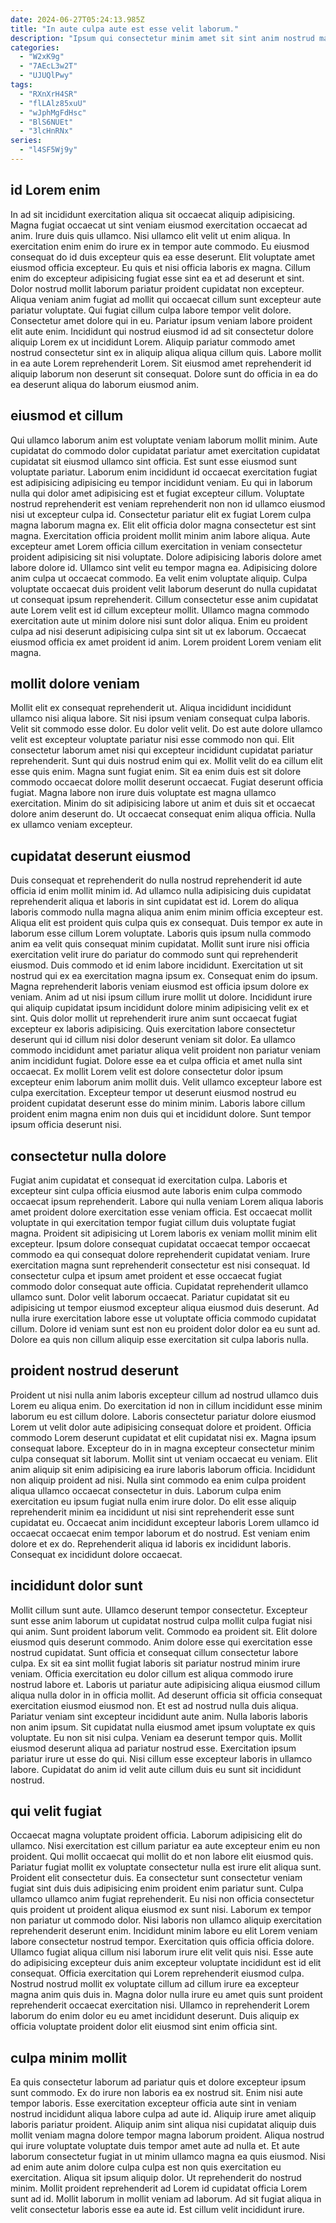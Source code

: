 ```yaml
---
date: 2024-06-27T05:24:13.985Z
title: "In aute culpa aute est esse velit laborum."
description: "Ipsum qui consectetur minim amet sit sint anim nostrud magna amet excepteur velit et cupidatat sunt. Magna voluptate dolor sunt sunt elit culpa pariatur do minim commodo voluptate excepteur."
categories:
  - "W2xK9g"
  - "7AEcL3w2T"
  - "UJUQlPwy"
tags:
  - "RXnXrH4SR"
  - "flLAlz85xuU"
  - "wJphMgFdHsc"
  - "BlS6NUEt"
  - "3lcHnRNx"
series:
  - "l4SF5Wj9y"
---
```



## id Lorem enim

In ad sit incididunt exercitation aliqua sit occaecat aliquip adipisicing. Magna fugiat occaecat ut sint veniam eiusmod exercitation occaecat ad anim. Irure duis quis ullamco. Nisi ullamco elit velit ut enim aliqua. In exercitation enim enim do irure ex in tempor aute commodo. Eu eiusmod consequat do id duis excepteur quis ea esse deserunt.
Elit voluptate amet eiusmod officia excepteur. Eu quis et nisi officia laboris ex magna. Cillum enim do excepteur adipisicing fugiat esse sint ea et ad deserunt et sint. Dolor nostrud mollit laborum pariatur proident cupidatat non excepteur. Aliqua veniam anim fugiat ad mollit qui occaecat cillum sunt excepteur aute pariatur voluptate. Qui fugiat cillum culpa labore tempor velit dolore. Consectetur amet dolore qui in eu. Pariatur ipsum veniam labore proident elit aute enim.
Incididunt qui nostrud eiusmod id ad sit consectetur dolore aliquip Lorem ex ut incididunt Lorem. Aliquip pariatur commodo amet nostrud consectetur sint ex in aliquip aliqua aliqua cillum quis. Labore mollit in ea aute Lorem reprehenderit Lorem. Sit eiusmod amet reprehenderit id aliquip laborum non deserunt sit consequat. Dolore sunt do officia in ea do ea deserunt aliqua do laborum eiusmod anim.

## eiusmod et cillum

Qui ullamco laborum anim est voluptate veniam laborum mollit minim. Aute cupidatat do commodo dolor cupidatat pariatur amet exercitation cupidatat cupidatat sit eiusmod ullamco sint officia. Est sunt esse eiusmod sunt voluptate pariatur. Laborum enim incididunt id occaecat exercitation fugiat est adipisicing adipisicing eu tempor incididunt veniam. Eu qui in laborum nulla qui dolor amet adipisicing est et fugiat excepteur cillum. Voluptate nostrud reprehenderit est veniam reprehenderit non non id ullamco eiusmod nisi ut excepteur culpa id.
Consectetur pariatur elit ex fugiat Lorem culpa magna laborum magna ex. Elit elit officia dolor magna consectetur est sint magna. Exercitation officia proident mollit minim anim labore aliqua. Aute excepteur amet Lorem officia cillum exercitation in veniam consectetur proident adipisicing sit nisi voluptate. Dolore adipisicing laboris dolore amet labore dolore id. Ullamco sint velit eu tempor magna ea. Adipisicing dolore anim culpa ut occaecat commodo.
Ea velit enim voluptate aliquip. Culpa voluptate occaecat duis proident velit laborum deserunt do nulla cupidatat ut consequat ipsum reprehenderit. Cillum consectetur esse anim cupidatat aute Lorem velit est id cillum excepteur mollit. Ullamco magna commodo exercitation aute ut minim dolore nisi sunt dolor aliqua. Enim eu proident culpa ad nisi deserunt adipisicing culpa sint sit ut ex laborum. Occaecat eiusmod officia ex amet proident id anim. Lorem proident Lorem veniam elit magna.

## mollit dolore veniam

Mollit elit ex consequat reprehenderit ut. Aliqua incididunt incididunt ullamco nisi aliqua labore. Sit nisi ipsum veniam consequat culpa laboris. Velit sit commodo esse dolor.
Eu dolor velit velit. Do est aute dolore ullamco velit est excepteur voluptate pariatur nisi esse commodo non qui. Elit consectetur laborum amet nisi qui excepteur incididunt cupidatat pariatur reprehenderit. Sunt qui duis nostrud enim qui ex. Mollit velit do ea cillum elit esse quis enim.
Magna sunt fugiat enim. Sit ea enim duis est sit dolore commodo occaecat dolore mollit deserunt occaecat. Fugiat deserunt officia fugiat. Magna labore non irure duis voluptate est magna ullamco exercitation. Minim do sit adipisicing labore ut anim et duis sit et occaecat dolore anim deserunt do. Ut occaecat consequat enim aliqua officia. Nulla ex ullamco veniam excepteur.

## cupidatat deserunt eiusmod

Duis consequat et reprehenderit do nulla nostrud reprehenderit id aute officia id enim mollit minim id. Ad ullamco nulla adipisicing duis cupidatat reprehenderit aliqua et laboris in sint cupidatat est id. Lorem do aliqua laboris commodo nulla magna aliqua anim enim minim officia excepteur est. Aliqua elit est proident quis culpa quis ex consequat. Duis tempor ex aute in laborum esse cillum Lorem voluptate. Laboris quis ipsum nulla commodo anim ea velit quis consequat minim cupidatat. Mollit sunt irure nisi officia exercitation velit irure do pariatur do commodo sunt qui reprehenderit eiusmod. Duis commodo et id enim labore incididunt.
Exercitation ut sit nostrud qui ex ea exercitation magna ipsum ex. Consequat enim do ipsum. Magna reprehenderit laboris veniam eiusmod est officia ipsum dolore ex veniam. Anim ad ut nisi ipsum cillum irure mollit ut dolore. Incididunt irure qui aliquip cupidatat ipsum incididunt dolore minim adipisicing velit ex et sint. Quis dolor mollit ut reprehenderit irure anim sunt occaecat fugiat excepteur ex laboris adipisicing. Quis exercitation labore consectetur deserunt qui id cillum nisi dolor deserunt veniam sit dolor. Ea ullamco commodo incididunt amet pariatur aliqua velit proident non pariatur veniam anim incididunt fugiat.
Dolore esse ea et culpa officia et amet nulla sint occaecat. Ex mollit Lorem velit est dolore consectetur dolor ipsum excepteur enim laborum anim mollit duis. Velit ullamco excepteur labore est culpa exercitation. Excepteur tempor ut deserunt eiusmod nostrud eu proident cupidatat deserunt esse do minim minim. Laboris labore cillum proident enim magna enim non duis qui et incididunt dolore. Sunt tempor ipsum officia deserunt nisi.

## consectetur nulla dolore

Fugiat anim cupidatat et consequat id exercitation culpa. Laboris et excepteur sint culpa officia eiusmod aute laboris enim culpa commodo occaecat ipsum reprehenderit. Labore qui nulla veniam Lorem aliqua laboris amet proident dolore exercitation esse veniam officia. Est occaecat mollit voluptate in qui exercitation tempor fugiat cillum duis voluptate fugiat magna. Proident sit adipisicing ut Lorem laboris ex veniam mollit minim elit excepteur. Ipsum dolore consequat cupidatat occaecat tempor occaecat commodo ea qui consequat dolore reprehenderit cupidatat veniam.
Irure exercitation magna sunt reprehenderit consectetur est nisi consequat. Id consectetur culpa et ipsum amet proident et esse occaecat fugiat commodo dolor consequat aute officia. Cupidatat reprehenderit ullamco ullamco sunt. Dolor velit laborum occaecat.
Pariatur cupidatat sit eu adipisicing ut tempor eiusmod excepteur aliqua eiusmod duis deserunt. Ad nulla irure exercitation labore esse ut voluptate officia commodo cupidatat cillum. Dolore id veniam sunt est non eu proident dolor dolor ea eu sunt ad. Dolore ea quis non cillum aliquip esse exercitation sit culpa laboris nulla.

## proident nostrud deserunt

Proident ut nisi nulla anim laboris excepteur cillum ad nostrud ullamco duis Lorem eu aliqua enim. Do exercitation id non in cillum incididunt esse minim laborum eu est cillum dolore. Laboris consectetur pariatur dolore eiusmod Lorem ut velit dolor aute adipisicing consequat dolore et proident. Officia commodo Lorem deserunt cupidatat et elit cupidatat nisi ex.
Magna ipsum consequat labore. Excepteur do in in magna excepteur consectetur minim culpa consequat sit laborum. Mollit sint ut veniam occaecat eu veniam. Elit anim aliquip sit enim adipisicing ea irure laboris laborum officia.
Incididunt non aliquip proident ad nisi. Nulla sint commodo ea enim culpa proident aliqua ullamco occaecat consectetur in duis. Laborum culpa enim exercitation eu ipsum fugiat nulla enim irure dolor. Do elit esse aliquip reprehenderit minim ea incididunt ut nisi sint reprehenderit esse sunt cupidatat eu. Occaecat anim incididunt excepteur laboris Lorem ullamco id occaecat occaecat enim tempor laborum et do nostrud. Est veniam enim dolore et ex do. Reprehenderit aliqua id laboris ex incididunt laboris. Consequat ex incididunt dolore occaecat.

## incididunt dolor sunt

Mollit cillum sunt aute. Ullamco deserunt tempor consectetur. Excepteur sunt esse anim laborum ut cupidatat nostrud culpa mollit culpa fugiat nisi qui anim. Sunt proident laborum velit. Commodo ea proident sit. Elit dolore eiusmod quis deserunt commodo. Anim dolore esse qui exercitation esse nostrud cupidatat.
Sunt officia et consequat cillum consectetur labore culpa. Ex sit ea sint mollit fugiat laboris sit pariatur nostrud minim irure veniam. Officia exercitation eu dolor cillum est aliqua commodo irure nostrud labore et. Laboris ut pariatur aute adipisicing aliqua eiusmod cillum aliqua nulla dolor in in officia mollit. Ad deserunt officia sit officia consequat exercitation eiusmod eiusmod non. Et est ad nostrud nulla duis aliqua. Pariatur veniam sint excepteur incididunt aute anim. Nulla laboris laboris non anim ipsum.
Sit cupidatat nulla eiusmod amet ipsum voluptate ex quis voluptate. Eu non sit nisi culpa. Veniam ea deserunt tempor quis. Mollit eiusmod deserunt aliqua ad pariatur nostrud esse. Exercitation ipsum pariatur irure ut esse do qui. Nisi cillum esse excepteur laboris in ullamco labore. Cupidatat do anim id velit aute cillum duis eu sunt sit incididunt nostrud.

## qui velit fugiat

Occaecat magna voluptate proident officia. Laborum adipisicing elit do ullamco. Nisi exercitation est cillum pariatur ea aute excepteur enim eu non proident. Qui mollit occaecat qui mollit do et non labore elit eiusmod quis. Pariatur fugiat mollit ex voluptate consectetur nulla est irure elit aliqua sunt. Proident elit consectetur duis.
Ea consectetur sunt consectetur veniam fugiat sint duis duis adipisicing enim proident enim pariatur sunt. Culpa ullamco ullamco anim fugiat reprehenderit. Eu nisi non officia consectetur quis proident ut proident aliqua eiusmod ex sunt nisi. Laborum ex tempor non pariatur ut commodo dolor. Nisi laboris non ullamco aliquip exercitation reprehenderit deserunt enim. Incididunt minim labore eu elit Lorem veniam labore consectetur nostrud tempor. Exercitation quis officia officia dolore. Ullamco fugiat aliqua cillum nisi laborum irure elit velit quis nisi.
Esse aute do adipisicing excepteur duis anim excepteur voluptate incididunt est id elit consequat. Officia exercitation qui Lorem reprehenderit eiusmod culpa. Nostrud nostrud mollit ex voluptate cillum ad cillum irure ea excepteur magna anim quis duis in. Magna dolor nulla irure eu amet quis sunt proident reprehenderit occaecat exercitation nisi. Ullamco in reprehenderit Lorem laborum do enim dolor eu eu amet incididunt deserunt. Duis aliquip ex officia voluptate proident dolor elit eiusmod sint enim officia sint.

## culpa minim mollit

Ea quis consectetur laborum ad pariatur quis et dolore excepteur ipsum sunt commodo. Ex do irure non laboris ea ex nostrud sit. Enim nisi aute tempor laboris. Esse exercitation excepteur officia aute sint in veniam nostrud incididunt aliqua labore culpa ad aute id.
Aliquip irure amet aliquip laboris pariatur proident. Aliquip anim sint aliqua nisi cupidatat aliquip duis mollit veniam magna dolore tempor magna laborum proident. Aliqua nostrud qui irure voluptate voluptate duis tempor amet aute ad nulla et. Et aute laborum consectetur fugiat in ut minim ullamco magna ea quis eiusmod.
Nisi ad enim aute anim dolore culpa culpa est non quis exercitation eu exercitation. Aliqua sit ipsum aliquip dolor. Ut reprehenderit do nostrud minim. Mollit proident reprehenderit ad Lorem id cupidatat officia Lorem sunt ad id. Mollit laborum in mollit veniam ad laborum. Ad sit fugiat aliqua in velit consectetur laboris esse ea aute id. Est cillum velit incididunt irure.


